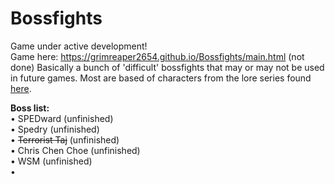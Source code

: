 # Bossfights
Game under active development!<br>
Game here: https://grimreaper2654.github.io/Bossfights/main.html (not done)
Basically a bunch of 'difficult' bossfights that may or may not be used in future games. Most are based of characters from the lore series found [here](https://cringe.toomwn.xyz/notes/Englishing/).<br>

**Boss list:** <br>
 • SPEDward (unfinished) <br>
 • Spedry (unfinished) <br>
 • ~~Terrorist Taj~~ (unfinished) <br>
 • Chris Chen Choe (unfinished) <br>
 • WSM (unfinished) <br>
 • 


